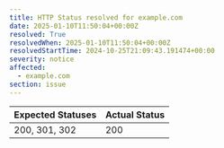 ```yaml
---
title: HTTP Status resolved for example.com
date: 2025-01-10T11:50:04+00:00Z
resolved: True
resolvedWhen: 2025-01-10T11:50:04+00:00Z
resolvedStartTime: 2024-10-25T21:09:43.191474+00:00
severity: notice
affected:
  - example.com
section: issue
---
```


| Expected Statuses | Actual Status  |
|-------------------|----------------|
| 200, 301, 302 | 200 |
